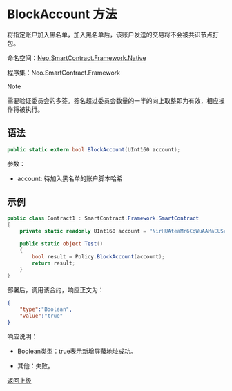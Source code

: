 # BlockAccount 方法

将指定账户加入黑名单，加入黑名单后，该账户发送的交易将不会被共识节点打包。

命名空间：[Neo.SmartContract.Framework.Native](../../Neo.SmartContract.Framework.Native.md)

程序集：Neo.SmartContract.Framework

> [!Note]
>
> 需要验证委员会的多签。签名超过委员会数量的一半的向上取整即为有效，相应操作将被执行。

## 语法

```c#
public static extern bool BlockAccount(UInt160 account);
```

参数：

- account: 待加入黑名单的账户脚本哈希

## 示例

```c#
public class Contract1 : SmartContract.Framework.SmartContract
{
    private static readonly UInt160 account = "NirHUAteaMr6CqWuAAMaEUScPcS3FDKebM".ToScriptHash();

    public static object Test()
    {
        bool result = Policy.BlockAccount(account);
        return result;
    }
}
```
部署后，调用该合约，响应正文为：

```json
{
	"type":"Boolean",
	"value":"true"
}
```

响应说明：

- Boolean类型：true表示新增屏蔽地址成功。

- 其他：失败。

[返回上级](../Policy.md)
